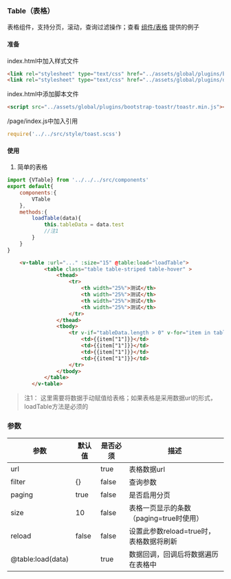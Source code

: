 ### Table（表格）

表格组件，支持分页，滚动，查询过滤操作；查看 [组件/表格](#!/table) 提供的例子

#### 准备

index.html中加入样式文件
```html
<link rel="stylesheet" type="text/css" href="../assets/global/plugins/bootstrap-toastr/toastr.min.css"/>
<link rel="stylesheet" type="text/css" href="../assets/global/plugins/datatables/plugins/bootstrap/dataTables.bootstrap.css"/>
```
index.html中添加脚本文件
```html
<script src="../assets/global/plugins/bootstrap-toastr/toastr.min.js"></script>
```
/page/index.js中加入引用
```javascript
require('../../src/style/toast.scss')
```

#### 使用

1.	简单的表格
```javascript
import {VTable} from '../../../src/components'
export default{
	components:{
        VTable
    },
	methods:{
		loadTable(data){
            this.tableData = data.test
            //注1
        }
	}
}
```
```html
	<v-table :url="..." :size="15" @table:load="loadTable">
            <table class="table table-striped table-hover" >
                <thead>
                    <tr>
                        <th width="25%">测试</th>
                        <th width="25%">测试</th>
                        <th width="25%">测试</th>
                        <th width="25%">测试</th>
                    </tr>
                </thead>
                <tbody>
                    <tr v-if="tableData.length > 0" v-for="item in tableData">
                        <td>{{item["1"]}}</td>
                        <td>{{item["1"]}}</td>
                        <td>{{item["1"]}}</td>
                        <td>{{item["1"]}}</td>
                    </tr>
                </tbody>
            </table>
        </v-table>
```
> 注1： 这里需要将数据手动赋值给表格；如果表格是采用数据url的形式，loadTable方法是必须的

### 参数
| 参数   |  默认值 | 是否必须  | 描述  |
| ------------ | ------------ | ------------ | ------------ |
| url | | true | 表格数据url |
| filter | {} | false | 查询参数|
| paging | true | false | 是否启用分页 |
| size | 10 | false | 表格一页显示的条数（paging=true时使用） |
| reload | false | false | 设置此参数reload=true时，表格数据将刷新 |
| @table:load(data) | | true | 数据回调，回调后将数据遍历在表格中 | 